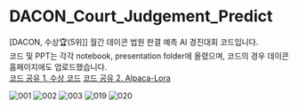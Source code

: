 # DACON_Court_Judgement_Predict
[DACON, 수상🏆(5위]] 월간 데이콘 법원 판결 예측 AI 경진대회 코드입니다.    
코드 및 PPT는 각각 notebook, presentation folder에 올렸으며, 코드의 경우 데이콘 홈페이지에도 업로드했습니다.   
[코드 공유 1. 수상 코드](https://dacon.io/competitions/official/236112/codeshare/8467?page=2&dtype=recent) [코드 공유 2. Alpaca-Lora](https://dacon.io/competitions/official/236112/codeshare/8449?page=1&dtype=recent)
  
![001](https://github.com/hoon-bari/DACON_Court_Judgement_Predict/assets/121400054/098a46be-e731-4725-ae55-aa2aca6ec3de)
![002](https://github.com/hoon-bari/DACON_Court_Judgement_Predict/assets/121400054/34922a48-73ea-480a-8c3c-72b386b0e50b)
![003](https://github.com/hoon-bari/DACON_Court_Judgement_Predict/assets/121400054/936fc52e-e5c6-4e76-ac6f-fe650ea55472)
![019](https://github.com/hoon-bari/DACON_Court_Judgement_Predict/assets/121400054/d0a68542-95f7-435a-a149-bbdcccd44963)
![020](https://github.com/hoon-bari/DACON_Court_Judgement_Predict/assets/121400054/4e0df1b0-107e-486c-bb22-59a6f4f7c6a8)
